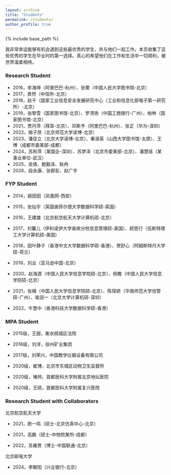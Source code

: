 ```yaml
---
layout: archive
title: "Students"
permalink: /students/
author_profile: true
---
```


{% include base_path %}

我非常幸运能够有机会遇到这些最优秀的学生，并与他们一起工作。本页收集了这些优秀的学生在毕业时的第一选择。真心的希望他们在工作和生活中一切顺利，被世界温柔相待。


### Research Student
* 2016，牟海坤（阿里巴巴-杭州）、张薷（中国人民大学图书馆-北京）
* 2017，景然（中信所-北京）
* 2018，赵千（国家工业信息安全发展研究中心（工业和信息化部电子第一研究所）-北京）
* 2019，张黎雪（国家图书馆-北京）、罗清扬（中国工商银行-广州）、柏林（国家图书馆-北京）
* 2021，贾丹萍（拜耳-北京）、邓斯予（阿里巴巴-杭州）、张正（华为-深圳）
* 2022，揣子昂（北京师范大学读博-北京）
* 2023，潘佳立（北京大学读博-北京）、秦淑英（山西大学图书馆-太原）、王博（成都市委某部-成都）
* 2024，苏秋萍（某国企-深圳）、苏梦泽（北京市委某部-北京）、潘慧瑶（某事业单位-武汉）
* 2025，吴倩、鲍毅泽、耿冉
* 2026，段永康、张郡彭、赵广宇

### FYP Student
* 2014，姚田田（凤凰网-西安）

* 2015，张灿宇（英国谢菲尔德大学数据科学硕-英国）

* 2016，王建雄（北京航空航天大学计算机硕-北京）

* 2017，刘馨儿（伊利诺伊大学香槟分校信息管理硕-美国）、颜思行（伍斯特理工大学计算机硕-美国）

* 2018，田叶静子（香港中文大学数据科学硕-香港）、贺舒心（阿姆斯特丹大学硕-荷兰）

* 2019，刘业（亚马逊中国-北京）

* 2020，赵海源（中国人民大学信息学院硕-北京）、杨瞻（中国人民大学信息学院硕-北京）

* 2021，张楠（中国人民大学信息学院硕-北京）、陈琛妍（华南师范大学信管硕-广州）、喻润一（北京大学计算机硕-深圳）

* 2022，牛慧中（香港科技大学数据科学硕-香港）

### MPA Student
* 2015级，王甜，衡水桃城区法院

* 2016级，刘洋，徐州矿业集团

* 2017级，刘荣兴，中国教学仪器设备有限公司

* 2020级，崔博，北京市东城区动物卫生监督所

* 2020级，堵帅，首都医科大学附属北京地坛医院

* 2020级，王硕，首都医科大学附属复兴医院

### Research Student with Collaborators
北京航空航天大学

* 2021，欧一鸣（硕士-北京仿真中心-北京）

* 2021，高鹏（硕士-中物院某所-成都）

* 2022，苏雍贺（博士-中国联通-北京）

北京邮电大学

* 2024，李朝阳（兴业银行-北京）

